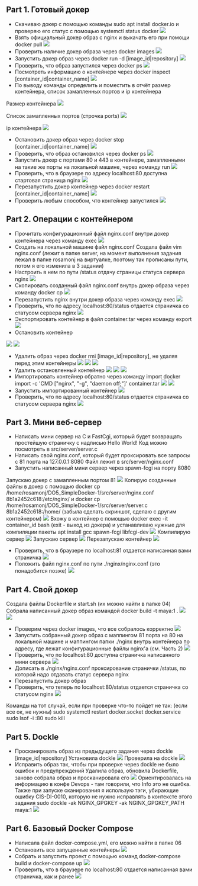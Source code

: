 ## Part 1. Готовый докер
- Cкачиваю докер с помощью команды  sudo apt install docker.io и проверяю его статус с помощью systemctl status docker
![](screen/1.1.png)
- Взять официальный докер образ с nginx и выкачать его при помощи docker pull
![](screen/1.2.png)
- Проверить наличие докер образа через docker images
![](screen/1.3.png)
- Запустить докер образ через docker run -d [image_id|repository]
![](screen/1.4.png)
- Проверить, что образ запустился через docker ps
![](screen/1.5.png)
- Посмотреть информацию о контейнере через docker inspect [container_id|container_name]
![](screen/1.6.png)
- По выводу команды определить и поместить в отчёт размер контейнера, список замапленных портов и ip контейнера

Размер контейнера
![](screen/1.7.png)

Список замапленных портов (строчка ports)
![](screen/1.8.png)

ip контейнера
![](screen/1.9.png)
- Остановить докер образ через docker stop [container_id|container_name]
![](screen/1.10.png)
- Проверить, что образ остановился через docker ps
![](screen/1.11.png)
- Запустить докер с портами 80 и 443 в контейнере, замапленными на такие же порты на локальной машине, через команду run
![](screen/1.12.png)
- Проверить, что в браузере по адресу localhost:80 доступна стартовая страница nginx
![](screen/1.13.png)
- Перезапустить докер контейнер через docker restart [container_id|container_name]
![](screen/1.14.png)
- Проверить любым способом, что контейнер запустился
![](screen/1.15.png)
## Part 2. Операции с контейнером
- Прочитать конфигурационный файл nginx.conf внутри докер контейнера через команду exec
![](screen/2.1.png)
- Создать на локальной машине файл nginx.conf
Создала файл vim nginx.conf (лежит в папке server, на момент выполнения задания лежал в папке rosamonj на виртуалке, поэтому так прописаны пути, потом я его изменила в 3 задании)
- Настроить в нем по пути /status отдачу страницы статуса сервера nginx
![](screen/2.2.png)
- Скопировать созданный файл nginx.conf внутрь докер образа через команду docker cp
![](screen/2.3.png)
- Перезапустить nginx внутри докер образа через команду exec
![](screen/2.4.png)
- Проверить, что по адресу localhost:80/status отдается страничка со статусом сервера nginx
![](screen/2.5.png)
- Экспортировать контейнер в файл container.tar через команду export
![](screen/2.6.png)
- Остановить контейнер

![](screen/2.7.png)
![](screen/2.8.png)
- Удалить образ через docker rmi [image_id|repository], не удаляя перед этим контейнеры
![](screen/2.9.png)
![](screen/2.10.png)
![](screen/2.11.png)
- Удалить остановленный контейнер
![](screen/2.12.png)
![](screen/2.13.png)
![](screen/2.14.png)
- Импортировать контейнер обратно через команду import
docker import -c 'CMD ["nginx", "-g", "daemon off;"]' container.tar
![](screen/2.15.png)
![](screen/2.16.png)
- Запустить импортированный контейнер
![](screen/2.17.png)
- Проверить, что по адресу localhost:80/status отдается страничка со статусом сервера nginx
![](screen/2.18.png)
## Part 3. Мини веб-сервер
- Написать мини сервер на C и FastCgi, который будет возвращать простейшую страничку с надписью Hello World!
 Код можно посмотреть в src/server/server.c
- Написать свой nginx.conf, который будет проксировать все запросы с 81 порта на 127.0.0.1:8080
Файл лежит в src/server/nginx.conf
- Запустить написанный мини сервер через spawn-fcgi на порту 8080

Запускаю докер с замапленным портом 81
![](screen/3.1.png)
Копирую созданные файлы в докер с помощью docker cp /home/rosamonj/DO5_SimpleDocker-1/src/server/nginx.conf 8b1a2452c618:/etc/nginx/ и docker cp /home/rosamonj/DO5_SimpleDocker-1/src/server/server.c 8b1a2452c618:/home/ (забыла сделать скриншот, сделаю с другим контейнером)
![](screen/3.0.png)
Вхожу в контейнер с помощью docker exec -it container_id bash (exit - выход из докера) и устанавливаю нужные для компиляции пакеты apt install gcc spawn-fcgi libfcgi-dev
![](screen/3.2.png)
Компилирую сервер
![](screen/3.3.png)
Запускаю сервер
![](screen/3.4.png)
Перезапускаю контейнер
![](screen/3.5.png)
- Проверить, что в браузере по localhost:81 отдается написанная вами страничка
![](screen/3.6.png)
- Положить файл nginx.conf по пути ./nginx/nginx.conf (это понадобится позже)
![](screen/3.7.png)
## Part 4. Свой докер
Создала файлы Dockerfile и start.sh (их можно найти в папке 04)
Собрала написанный докер образ командой docker build -t maya:1 .
![](screen/4.3.png)
![](screen/4.4.png)
-  Проверим через docker images, что все собралось корректно
![](screen/4.5.png)
- Запустить собранный докер образ с маппингом 81 порта на 80 на локальной машине и маппингом папки ./nginx внутрь контейнера по адресу, где лежат конфигурационные файлы nginx'а (см. Часть 2)
![](screen/4.6.png)
- Проверить, что по localhost:80 доступна страничка написанного мини сервера
![](screen/4.7.png)
- Дописать в ./nginx/nginx.conf проксирование странички /status, по которой надо отдавать статус сервера nginx
- Перезапустить докер образ
- Проверить, что теперь по localhost:80/status отдается страничка со статусом nginx
![](screen/4.8.png)


Команды на тот случай, если при проверке что-то пойдет не так: (если все ок, не нужны)
sudo systemctl restart docker.socket docker.service
sudo lsof -i :80
sudo kill <PID>
## Part 5. Dockle
- Просканировать образ из предыдущего задания через dockle [image_id|repository]
Установила dockle
![](screen/5.1.png)
Проверила на dockle
![](screen/5.2.png)
- Исправить образ так, чтобы при проверке через dockle не было ошибок и предупреждений
Удалила образ, обновила Dockerfile, заново собрала образ и просканировала его 
![](screen/5.3.png)
Ориентировалась на информацию в конфе Devops - там говорили, что Info это не ошибка. Также при запуске сканирования я использую тэги, убирающие ошибку CIS-DI-0010, которую не нужно исправлять в контексте этого задания 
sudo dockle -ak NGINX_GPGKEY -ak NGINX_GPGKEY_PATH maya:1
![](screen/5.4.png)
## Part 6. Базовый Docker Compose
- Написала файл docker-compose.yml, его можно найти в папке 06
- Остановить все запущенные контейнеры
![](screen/6.1.png)
- Собрать и запустить проект с помощью команд docker-compose build и docker-compose up
![](screen/6.2.png)
- Проверить, что в браузере по localhost:80 отдается написанная вами страничка, как и ранее
![](screen/6.3.png)